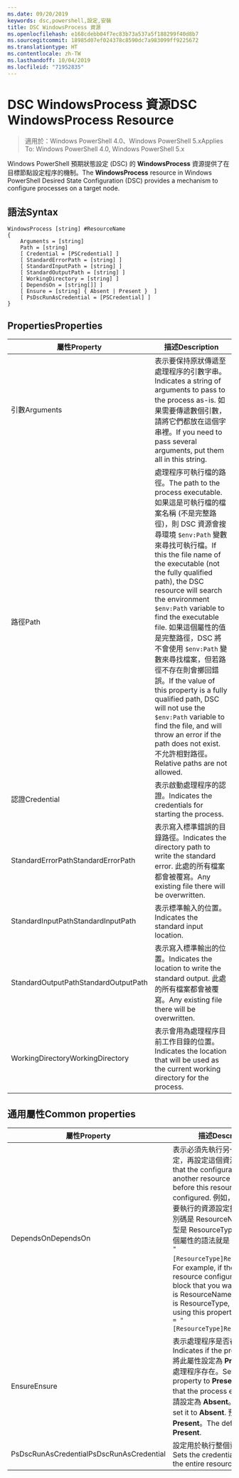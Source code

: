 ```yaml
---
ms.date: 09/20/2019
keywords: dsc,powershell,設定,安裝
title: DSC WindowsProcess 資源
ms.openlocfilehash: e168cdebb04f7ec83b73a537a5f188299f40d8b7
ms.sourcegitcommit: 18985d07ef024378c8590dc7a983099ff9225672
ms.translationtype: HT
ms.contentlocale: zh-TW
ms.lasthandoff: 10/04/2019
ms.locfileid: "71952835"
---
```

# <a name="dsc-windowsprocess-resource"></a><span data-ttu-id="3b66e-103">DSC WindowsProcess 資源</span><span class="sxs-lookup"><span data-stu-id="3b66e-103">DSC WindowsProcess Resource</span></span>

> <span data-ttu-id="3b66e-104">適用於：Windows PowerShell 4.0、Windows PowerShell 5.x</span><span class="sxs-lookup"><span data-stu-id="3b66e-104">Applies To: Windows PowerShell 4.0, Windows PowerShell 5.x</span></span>

<span data-ttu-id="3b66e-105">Windows PowerShell 預期狀態設定 (DSC) 的 **WindowsProcess** 資源提供了在目標節點設定程序的機制。</span><span class="sxs-lookup"><span data-stu-id="3b66e-105">The **WindowsProcess** resource in Windows PowerShell Desired State Configuration (DSC) provides a mechanism to configure processes on a target node.</span></span>

## <a name="syntax"></a><span data-ttu-id="3b66e-106">語法</span><span class="sxs-lookup"><span data-stu-id="3b66e-106">Syntax</span></span>

```Syntax
WindowsProcess [string] #ResourceName
{
    Arguments = [string]
    Path = [string]
    [ Credential = [PSCredential] ]
    [ StandardErrorPath = [string] ]
    [ StandardInputPath = [string] ]
    [ StandardOutputPath = [string] ]
    [ WorkingDirectory = [string] ]
    [ DependsOn = [string[]] ]
    [ Ensure = [string] { Absent | Present }  ]
    [ PsDscRunAsCredential = [PSCredential] ]
}
```

## <a name="properties"></a><span data-ttu-id="3b66e-107">Properties</span><span class="sxs-lookup"><span data-stu-id="3b66e-107">Properties</span></span>

|<span data-ttu-id="3b66e-108">屬性</span><span class="sxs-lookup"><span data-stu-id="3b66e-108">Property</span></span> |<span data-ttu-id="3b66e-109">描述</span><span class="sxs-lookup"><span data-stu-id="3b66e-109">Description</span></span> |
|---|---|
|<span data-ttu-id="3b66e-110">引數</span><span class="sxs-lookup"><span data-stu-id="3b66e-110">Arguments</span></span> |<span data-ttu-id="3b66e-111">表示要保持原狀傳遞至處理程序的引數字串。</span><span class="sxs-lookup"><span data-stu-id="3b66e-111">Indicates a string of arguments to pass to the process as-is.</span></span> <span data-ttu-id="3b66e-112">如果需要傳遞數個引數，請將它們都放在這個字串裡。</span><span class="sxs-lookup"><span data-stu-id="3b66e-112">If you need to pass several arguments, put them all in this string.</span></span> |
|<span data-ttu-id="3b66e-113">路徑</span><span class="sxs-lookup"><span data-stu-id="3b66e-113">Path</span></span> |<span data-ttu-id="3b66e-114">處理程序可執行檔的路徑。</span><span class="sxs-lookup"><span data-stu-id="3b66e-114">The path to the process executable.</span></span> <span data-ttu-id="3b66e-115">如果這是可執行檔的檔案名稱 (不是完整路徑)，則 DSC 資源會搜尋環境 `$env:Path` 變數來尋找可執行檔。</span><span class="sxs-lookup"><span data-stu-id="3b66e-115">If this the file name of the executable (not the fully qualified path), the DSC resource will search the environment `$env:Path` variable to find the executable file.</span></span> <span data-ttu-id="3b66e-116">如果這個屬性的值是完整路徑，DSC 將不會使用 `$env:Path` 變數來尋找檔案，但若路徑不存在則會擲回錯誤。</span><span class="sxs-lookup"><span data-stu-id="3b66e-116">If the value of this property is a fully qualified path, DSC will not use the `$env:Path` variable to find the file, and will throw an error if the path does not exist.</span></span> <span data-ttu-id="3b66e-117">不允許相對路徑。</span><span class="sxs-lookup"><span data-stu-id="3b66e-117">Relative paths are not allowed.</span></span> |
|<span data-ttu-id="3b66e-118">認證</span><span class="sxs-lookup"><span data-stu-id="3b66e-118">Credential</span></span> |<span data-ttu-id="3b66e-119">表示啟動處理程序的認證。</span><span class="sxs-lookup"><span data-stu-id="3b66e-119">Indicates the credentials for starting the process.</span></span> |
|<span data-ttu-id="3b66e-120">StandardErrorPath</span><span class="sxs-lookup"><span data-stu-id="3b66e-120">StandardErrorPath</span></span> |<span data-ttu-id="3b66e-121">表示寫入標準錯誤的目錄路徑。</span><span class="sxs-lookup"><span data-stu-id="3b66e-121">Indicates the directory path to write the standard error.</span></span> <span data-ttu-id="3b66e-122">此處的所有檔案都會被覆寫。</span><span class="sxs-lookup"><span data-stu-id="3b66e-122">Any existing file there will be overwritten.</span></span> |
|<span data-ttu-id="3b66e-123">StandardInputPath</span><span class="sxs-lookup"><span data-stu-id="3b66e-123">StandardInputPath</span></span> |<span data-ttu-id="3b66e-124">表示標準輸入的位置。</span><span class="sxs-lookup"><span data-stu-id="3b66e-124">Indicates the standard input location.</span></span> |
|<span data-ttu-id="3b66e-125">StandardOutputPath</span><span class="sxs-lookup"><span data-stu-id="3b66e-125">StandardOutputPath</span></span> |<span data-ttu-id="3b66e-126">表示寫入標準輸出的位置。</span><span class="sxs-lookup"><span data-stu-id="3b66e-126">Indicates the location to write the standard output.</span></span> <span data-ttu-id="3b66e-127">此處的所有檔案都會被覆寫。</span><span class="sxs-lookup"><span data-stu-id="3b66e-127">Any existing file there will be overwritten.</span></span> |
|<span data-ttu-id="3b66e-128">WorkingDirectory</span><span class="sxs-lookup"><span data-stu-id="3b66e-128">WorkingDirectory</span></span> |<span data-ttu-id="3b66e-129">表示會用為處理程序目前工作目錄的位置。</span><span class="sxs-lookup"><span data-stu-id="3b66e-129">Indicates the location that will be used as the current working directory for the process.</span></span> |

## <a name="common-properties"></a><span data-ttu-id="3b66e-130">通用屬性</span><span class="sxs-lookup"><span data-stu-id="3b66e-130">Common properties</span></span>

|<span data-ttu-id="3b66e-131">屬性</span><span class="sxs-lookup"><span data-stu-id="3b66e-131">Property</span></span> |<span data-ttu-id="3b66e-132">描述</span><span class="sxs-lookup"><span data-stu-id="3b66e-132">Description</span></span> |
|---|---|
|<span data-ttu-id="3b66e-133">DependsOn</span><span class="sxs-lookup"><span data-stu-id="3b66e-133">DependsOn</span></span> |<span data-ttu-id="3b66e-134">表示必須先執行另一個資源的設定，再設定這個資源。</span><span class="sxs-lookup"><span data-stu-id="3b66e-134">Indicates that the configuration of another resource must run before this resource is configured.</span></span> <span data-ttu-id="3b66e-135">例如，如果第一個想要執行的資源設定指令碼區塊識別碼是 ResourceName，而其類型是 ResourceType，則使用這個屬性的語法就是 `DependsOn = "[ResourceType]ResourceName"`。</span><span class="sxs-lookup"><span data-stu-id="3b66e-135">For example, if the ID of the resource configuration script block that you want to run first is ResourceName and its type is ResourceType, the syntax for using this property is `DependsOn = "[ResourceType]ResourceName"`.</span></span> |
|<span data-ttu-id="3b66e-136">Ensure</span><span class="sxs-lookup"><span data-stu-id="3b66e-136">Ensure</span></span> |<span data-ttu-id="3b66e-137">表示處理程序是否存在。</span><span class="sxs-lookup"><span data-stu-id="3b66e-137">Indicates if the process exists.</span></span> <span data-ttu-id="3b66e-138">將此屬性設定為 **Present** 以確保處理程序存在。</span><span class="sxs-lookup"><span data-stu-id="3b66e-138">Set this property to **Present** to ensure that the process exists.</span></span> <span data-ttu-id="3b66e-139">否則，請設定為 **Absent**。</span><span class="sxs-lookup"><span data-stu-id="3b66e-139">Otherwise, set it to **Absent**.</span></span> <span data-ttu-id="3b66e-140">預設值為 **Present**。</span><span class="sxs-lookup"><span data-stu-id="3b66e-140">The default value is **Present**.</span></span> |
|<span data-ttu-id="3b66e-141">PsDscRunAsCredential</span><span class="sxs-lookup"><span data-stu-id="3b66e-141">PsDscRunAsCredential</span></span> |<span data-ttu-id="3b66e-142">設定用於執行整個資源的認證。</span><span class="sxs-lookup"><span data-stu-id="3b66e-142">Sets the credential for running the entire resource as.</span></span> |